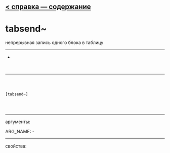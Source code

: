 [< справка — содержание](index.html)
---

# tabsend~


непрерывная запись одного блока в таблицу

---

-
<br>


---


```



[tabsend~]


            
```

---
аргументы:

ARG_NAME: -<br>

---
свойства:


